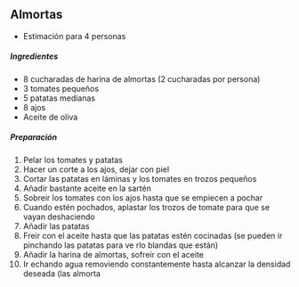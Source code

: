 ## Almortas

* Estimación para 4 personas

##### Ingredientes

* 8 cucharadas de harina de almortas (2 cucharadas por persona)
* 3 tomates pequeños
* 5 patatas medianas
* 8 ajos
* Aceite de oliva

##### Preparación

1. Pelar los tomates y patatas
2. Hacer un corte a los ajos, dejar con piel
3. Cortar las patatas en láminas y los tomates en trozos pequeños
4. Añadir bastante aceite en la sartén
5. Sobreir los tomates con los ajos hasta que se empiecen a pochar
6. Cuando estén pochados, aplastar los trozos de tomate para que se vayan deshaciendo
7. Añadir las patatas
8. Freir con el aceite hasta que las patatas estén cocinadas (se pueden ir pinchando las patatas para ve rlo blandas que están)
9. Añadir la harina de almortas, sofreír con el aceite
10. Ir echando agua removiendo constantemente hasta alcanzar la densidad deseada (las almorta